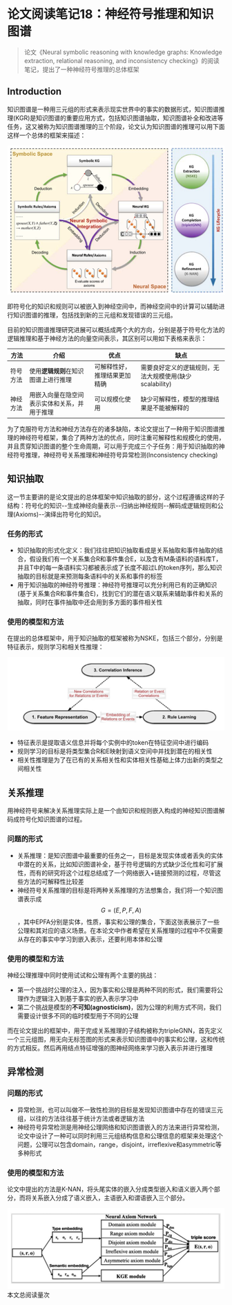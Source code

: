 # 论文阅读笔记18：神经符号推理和知识图谱



> 论文《Neural symbolic reasoning with knowledge graphs: Knowledge extraction, relational reasoning, and inconsistency checking》的阅读笔记，提出了一种神经符号推理的总体框架

## Introduction

知识图谱是一种用三元组的形式来表示现实世界中的事实的数据形式，知识图谱推理(KGR)是知识图谱的重要应用方式，包括知识图谱抽取，知识图谱补全和改进等任务，这又被称为知识图谱推理的三个阶段，论文认为知识图谱的推理可以用下面这样一个总体的框架来描述：

![image-20211011124832505](static/image-20211011124832505.png)

即符号化的知识和规则可以被嵌入到神经空间中，而神经空间中的计算可以辅助进行知识图谱的推理，包括找到新的三元组和发现错误的三元组。

目前的知识图谱推理研究进展可以概括成两个大的方向，分别是基于符号化方法的逻辑推理和基于神经方法的向量空间表示，其区别可以用如下表格来表示：

| 方法     | 介绍                                         | 优点                         | 缺点                                                    |
| -------- | -------------------------------------------- | ---------------------------- | ------------------------------------------------------- |
| 符号方法 | 使用**逻辑规则**在知识图谱上进行推理         | 可解释性好，推理结果更加精确 | 需要良好定义的逻辑规则，无法大规模使用(缺少scalability) |
| 神经方法 | 用嵌入向量在隐空间表示实体和关系，并用于推理 | 可以规模化使用               | 缺少可解释性，模型的推理结果是不能被解释的              |

为了克服符号方法和神经方法存在的诸多缺陷，本论文提出了一种用于知识图谱推理的神经符号框架，集合了两种方法的优点，同时注重可解释性和规模化的使用，并且贯穿知识图谱的整个生命周期，可以用于完成三个子任务：用于知识抽取的神经符号推理，神经符号关系推理和神经符号异常检测(Inconsistency checking)



## 知识抽取

这一节主要讲的是论文提出的总体框架中知识抽取的部分，这个过程遵循这样的子结构：符号化的知识--生成神经向量表示--归纳出神经规则--解码成逻辑规则和公理(Axioms)--演绎出符号化的知识。

### 任务的形式

- 知识抽取的形式化定义：我们往往把知识抽取看成是关系抽取和事件抽取的结合，假设我们有一个关系集合R和事件集合E，以及含有M条语料的语料库T，并且T中的每一条语料实习都被表示成了长度不超过L的token序列，那么知识抽取的目标就是来预测每条语料中的关系和事件的标签
- 用于知识抽取的神经符号推理：神经符号推理可以充分利用已有的正确知识(基于关系集合R和事件集合E)，找到它们的潜在语义联系来辅助事件和关系的抽取，同时在事件抽取中还会用到多方面的事件相关性

### 使用的模型和方法

在提出的总体框架中，用于知识抽取的框架被称为NSKE，包括三个部分，分别是特征表示，规则学习和相关性推理：

![image-20211011134836130](static/image-20211011134836130.png)

- 特征表示是提取语义信息并将每个实例中的token在特征空间中进行编码
- 规则学习的目标是将类型集合R和E映射到语义空间中并找到潜在的相关性
- 相关性推理是为了在已有的关系相关性和实体相关性基础上体力出新的类型之间相关性

## 关系推理

用神经符号来解决关系推理实际上是一个由知识和规则嵌入构成的神经知识图谱解码成符号化知识图谱的过程。

### 问题的形式

- 关系推理：是知识图谱中最重要的任务之一，目标是发现实体或者丢失的实体中潜在的关系，比如知识图谱补全，基于符号逻辑的方式缺少泛化性和可扩展性，而有的研究将这个过程总结成了一个网络嵌入+链接预测的过程，尽管这些方法的可解释性比较差
- 神经符号关系推理的目标是将两种关系推理的方法想集合，我们将一个知识图谱表示成$$G=(E,P,F,A)$$，其中EPFA分别是实体，性质，事实和公理的集合，下面这张表展示了一些公理和其对应的语义场景。在本论文中作者希望在关系推理的过程中不仅需要从存在的事实中学习到嵌入表示，还要利用本体和公理

### 使用的模型和方法

神经公理推理中同时使用试试和公理有两个主要的挑战：

- 第一个挑战时公理的注入，因为事实和公理是两种不同的形式，我们需要将公理作为逻辑注入到基于事实的嵌入表示学习中
- 第二个挑战是模型的**不可知(agnosticism)**，因为公理的利用方式不同，我们需要设计很多不同的临时模型用于不同的公理

而在论文提出的框架中，用于完成关系推理的子结构被称为tripleGNN，首先定义一个三元组图，用无向无标签图的形式来表示知识图谱中的事实和公理，这和传统的方式相反。然后再用结点特征增强的图神经网络来学习嵌入表示并进行推理

## 异常检测

### 问题的形式

- 异常检测，也可以叫做不一致性检测的目标是发现知识图谱中存在的错误三元组，以往的方法往往基于统计方法或者逻辑方法
- 神经符号异常检测是用神经公理网络和知识图谱嵌入的方法来进行异常检测，论文中设计了一种可以同时利用三元组结构信息和公理信息的框架来处理这个问题，公理可以包含domain，range，disjoint，irreflexive和asymmetric等多种形式

### 使用的模型和方法

论文中提出的方法是K-NAN，将头尾实体的嵌入分成类型嵌入和语义嵌入两个部分，而将关系嵌入分成了语义嵌入，主语嵌入和谓语嵌入三个部分。

![image-20211011143451203](static/image-20211011143451203.png)
<span id=busuanzi_container_page_pv>本文总阅读量<span id=busuanzi_value_page_pv></span>次</span>

